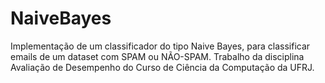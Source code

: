 NaiveBayes
==========

Implementação de um classificador do tipo Naive Bayes, para classificar emails de um dataset com SPAM ou NÃO-SPAM. Trabalho da disciplina Avaliação de Desempenho do Curso de Ciência da Computação da UFRJ.
